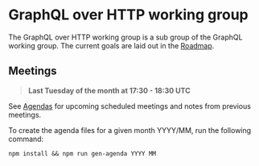 # GraphQL over HTTP working group

The GraphQL over HTTP working group is a sub group of the GraphQL working group. The current goals are laid out in the [Roadmap](../ROADMAP.md).

## Meetings

> **Last Tuesday of the month at 17:30 - 18:30 UTC**

See [Agendas](agendas) for upcoming scheduled meetings and notes from previous meetings.

To create the agenda files for a given month YYYY/MM, run the following command:

```
npm install && npm run gen-agenda YYYY MM
```
